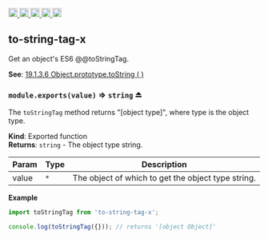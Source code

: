 <a href="https://travis-ci.org/Xotic750/to-string-tag-x"
  title="Travis status">
<img
  src="https://travis-ci.org/Xotic750/to-string-tag-x.svg?branch=master"
  alt="Travis status" height="18">
</a>
<a href="https://david-dm.org/Xotic750/to-string-tag-x"
  title="Dependency status">
<img src="https://david-dm.org/Xotic750/to-string-tag-x/status.svg"
  alt="Dependency status" height="18"/>
</a>
<a
  href="https://david-dm.org/Xotic750/to-string-tag-x?type=dev"
  title="devDependency status">
<img src="https://david-dm.org/Xotic750/to-string-tag-x/dev-status.svg"
  alt="devDependency status" height="18"/>
</a>
<a href="https://badge.fury.io/js/to-string-tag-x"
  title="npm version">
<img src="https://badge.fury.io/js/to-string-tag-x.svg"
  alt="npm version" height="18">
</a>
<a href="https://www.jsdelivr.com/package/npm/to-string-tag-x"
  title="jsDelivr hits">
<img src="https://data.jsdelivr.com/v1/package/npm/to-string-tag-x/badge?style=rounded"
  alt="jsDelivr hits" height="18">
</a>

<a name="module_to-string-tag-x"></a>

## to-string-tag-x

Get an object's ES6 @@toStringTag.

**See**: [19.1.3.6 Object.prototype.toString ( )](http://www.ecma-international.org/ecma-262/6.0/#sec-object.prototype.tostring)  

<a name="exp_module_to-string-tag-x--module.exports"></a>

### `module.exports(value)` ⇒ <code>string</code> ⏏

The `toStringTag` method returns "[object type]", where type is the
object type.

**Kind**: Exported function  
**Returns**: <code>string</code> - The object type string.

| Param | Type            | Description                                        |
| ----- | --------------- | -------------------------------------------------- |
| value | <code>\*</code> | The object of which to get the object type string. |

**Example**

```js
import toStringTag from 'to-string-tag-x';

console.log(toStringTag({})); // returns '[object Object]'
```
